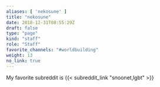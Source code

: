 ```yaml
---
aliases: [ 'nekosune' ]
title: "nekosune"
date: 2018-12-31T08:55:29Z
draft: false
type: "page"
kind: "staff"
role: "Staff"
favorite_channels: "#worldbuilding"
weight: 13
no_link: true
---
```

My favorite subreddit is {{< subreddit_link "snoonet,lgbt" >}}
